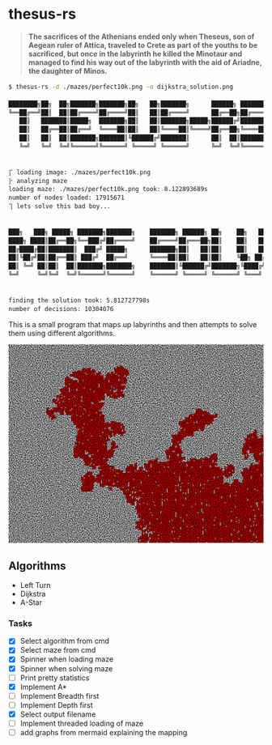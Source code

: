 # thesus-rs
>__The sacrifices of the Athenians ended only when Theseus, son of Aegean ruler of Attica, traveled to Crete as part of
the youths to be sacrificed, but once in the labyrinth he killed the Minotaur and managed to find his way out of the
labyrinth with the aid of Ariadne, the daughter of Minos.__

```bash
$ thesus-rs -d ./mazes/perfect10k.png -o dijkstra_solution.png

████████╗██╗  ██╗███████╗███████╗██╗   ██╗███████╗      ██████╗ ███████╗
╚══██╔══╝██║  ██║██╔════╝██╔════╝██║   ██║██╔════╝      ██╔══██╗██╔════╝
   ██║   ███████║█████╗  ███████╗██║   ██║███████╗█████╗██████╔╝███████╗
   ██║   ██╔══██║██╔══╝  ╚════██║██║   ██║╚════██║╚════╝██╔══██╗╚════██║
   ██║   ██║  ██║███████╗███████║╚██████╔╝███████║      ██║  ██║███████║
   ╚═╝   ╚═╝  ╚═╝╚══════╝╚══════╝ ╚═════╝ ╚══════╝      ╚═╝  ╚═╝╚══════╝


⡏ loading image: ./mazes/perfect10k.png
⡗ analyzing maze
loading maze: ./mazes/perfect10k.png took: 8.122893689s
number of nodes loaded: 17915671
⢹ lets solve this bad boy...


███╗   ███╗ █████╗ ███████╗███████╗    ███████╗ ██████╗ ██╗    ██╗   ██╗███████╗██████╗
████╗ ████║██╔══██╗╚══███╔╝██╔════╝    ██╔════╝██╔═══██╗██║    ██║   ██║██╔════╝██╔══██╗
██╔████╔██║███████║  ███╔╝ █████╗      ███████╗██║   ██║██║    ██║   ██║█████╗  ██║  ██║
██║╚██╔╝██║██╔══██║ ███╔╝  ██╔══╝      ╚════██║██║   ██║██║    ╚██╗ ██╔╝██╔══╝  ██║  ██║
██║ ╚═╝ ██║██║  ██║███████╗███████╗    ███████║╚██████╔╝███████╗╚████╔╝ ███████╗██████╔╝
╚═╝     ╚═╝╚═╝  ╚═╝╚══════╝╚══════╝    ╚══════╝ ╚═════╝ ╚══════╝ ╚═══╝  ╚══════╝╚═════╝


finding the solution took: 5.812727798s
number of decisions: 10304076                                                                        
```

This is a small program that maps up labyrinths and then attempts to solve them using different algorithms.

![Solved maze](images/maze_solution.png)

## Algorithms
- Left Turn
- Dijkstra
- A-Star

### Tasks
- [x] Select algorithm from cmd
- [x] Select maze from cmd
- [x] Spinner when loading maze
- [x] Spinner when solving maze
- [ ] Print pretty statistics
- [x] Implement A*
- [ ] Implement Breadth first
- [ ] Implement Depth first
- [x] Select output filename
- [ ] Implement threaded loading of maze
- [ ] add graphs from mermaid explaining the mapping
